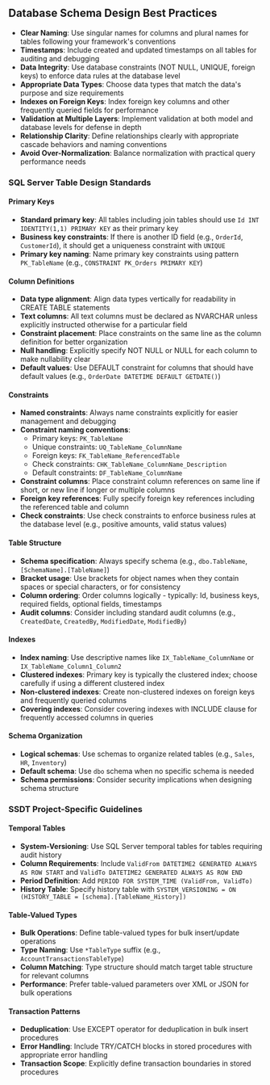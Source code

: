 ## Database Schema Design Best Practices

- **Clear Naming**: Use singular names for columns and plural names for tables following your framework's conventions
- **Timestamps**: Include created and updated timestamps on all tables for auditing and debugging
- **Data Integrity**: Use database constraints (NOT NULL, UNIQUE, foreign keys) to enforce data rules at the database level
- **Appropriate Data Types**: Choose data types that match the data's purpose and size requirements
- **Indexes on Foreign Keys**: Index foreign key columns and other frequently queried fields for performance
- **Validation at Multiple Layers**: Implement validation at both model and database levels for defense in depth
- **Relationship Clarity**: Define relationships clearly with appropriate cascade behaviors and naming conventions
- **Avoid Over-Normalization**: Balance normalization with practical query performance needs

### SQL Server Table Design Standards

#### Primary Keys
- **Standard primary key**: All tables including join tables should use `Id INT IDENTITY(1,1) PRIMARY KEY` as their primary key
- **Business key constraints**: If there is another ID field (e.g., `OrderId`, `CustomerId`), it should get a uniqueness constraint with `UNIQUE`
- **Primary key naming**: Name primary key constraints using pattern `PK_TableName` (e.g., `CONSTRAINT PK_Orders PRIMARY KEY`)

#### Column Definitions
- **Data type alignment**: Align data types vertically for readability in CREATE TABLE statements
- **Text columns**: All text columns must be declared as NVARCHAR unless explicitly instructed otherwise for a particular field
- **Constraint placement**: Place constraints on the same line as the column definition for better organization
- **Null handling**: Explicitly specify NOT NULL or NULL for each column to make nullability clear
- **Default values**: Use DEFAULT constraint for columns that should have default values (e.g., `OrderDate DATETIME DEFAULT GETDATE()`)

#### Constraints
- **Named constraints**: Always name constraints explicitly for easier management and debugging
- **Constraint naming conventions**:
  - Primary keys: `PK_TableName`
  - Unique constraints: `UQ_TableName_ColumnName`
  - Foreign keys: `FK_TableName_ReferencedTable`
  - Check constraints: `CHK_TableName_ColumnName_Description`
  - Default constraints: `DF_TableName_ColumnName`
- **Constraint columns**: Place constraint column references on same line if short, or new line if longer or multiple columns
- **Foreign key references**: Fully specify foreign key references including the referenced table and column
- **Check constraints**: Use check constraints to enforce business rules at the database level (e.g., positive amounts, valid status values)

#### Table Structure
- **Schema specification**: Always specify schema (e.g., `dbo.TableName`, `[SchemaName].[TableName]`)
- **Bracket usage**: Use brackets for object names when they contain spaces or special characters, or for consistency
- **Column ordering**: Order columns logically - typically: Id, business keys, required fields, optional fields, timestamps
- **Audit columns**: Consider including standard audit columns (e.g., `CreatedDate`, `CreatedBy`, `ModifiedDate`, `ModifiedBy`)

#### Indexes
- **Index naming**: Use descriptive names like `IX_TableName_ColumnName` or `IX_TableName_Column1_Column2`
- **Clustered indexes**: Primary key is typically the clustered index; choose carefully if using a different clustered index
- **Non-clustered indexes**: Create non-clustered indexes on foreign keys and frequently queried columns
- **Covering indexes**: Consider covering indexes with INCLUDE clause for frequently accessed columns in queries

#### Schema Organization
- **Logical schemas**: Use schemas to organize related tables (e.g., `Sales`, `HR`, `Inventory`)
- **Default schema**: Use `dbo` schema when no specific schema is needed
- **Schema permissions**: Consider security implications when designing schema structure

### SSDT Project-Specific Guidelines

#### Temporal Tables
- **System-Versioning**: Use SQL Server temporal tables for tables requiring audit history
- **Column Requirements**: Include `ValidFrom DATETIME2 GENERATED ALWAYS AS ROW START` and `ValidTo DATETIME2 GENERATED ALWAYS AS ROW END`
- **Period Definition**: Add `PERIOD FOR SYSTEM_TIME (ValidFrom, ValidTo)`
- **History Table**: Specify history table with `SYSTEM_VERSIONING = ON (HISTORY_TABLE = [schema].[TableName_History])`

#### Table-Valued Types
- **Bulk Operations**: Define table-valued types for bulk insert/update operations
- **Type Naming**: Use `*TableType` suffix (e.g., `AccountTransactionsTableType`)
- **Column Matching**: Type structure should match target table structure for relevant columns
- **Performance**: Prefer table-valued parameters over XML or JSON for bulk operations

#### Transaction Patterns
- **Deduplication**: Use EXCEPT operator for deduplication in bulk insert procedures
- **Error Handling**: Include TRY/CATCH blocks in stored procedures with appropriate error handling
- **Transaction Scope**: Explicitly define transaction boundaries in stored procedures
